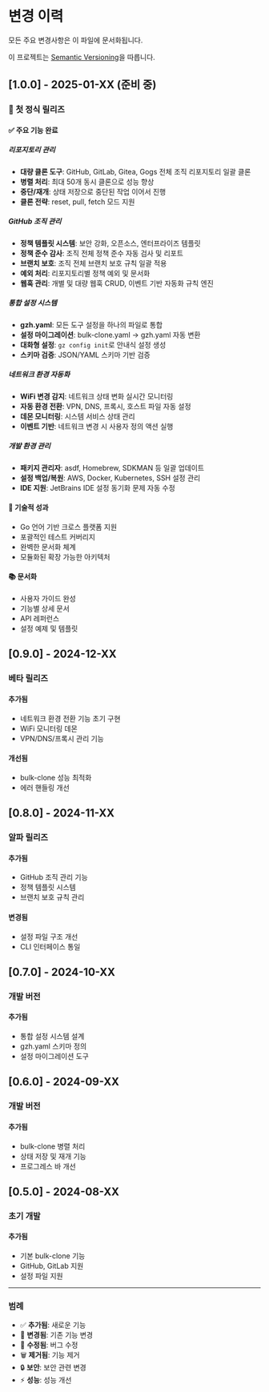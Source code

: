 # 변경 이력

모든 주요 변경사항은 이 파일에 문서화됩니다.

이 프로젝트는 [Semantic Versioning](https://semver.org/spec/v2.0.0.html)을 따릅니다.

## [1.0.0] - 2025-01-XX (준비 중)

### 🎉 첫 정식 릴리즈

#### ✅ 주요 기능 완료

##### 리포지토리 관리
- **대량 클론 도구**: GitHub, GitLab, Gitea, Gogs 전체 조직 리포지토리 일괄 클론
- **병렬 처리**: 최대 50개 동시 클론으로 성능 향상
- **중단/재개**: 상태 저장으로 중단된 작업 이어서 진행
- **클론 전략**: reset, pull, fetch 모드 지원

##### GitHub 조직 관리
- **정책 템플릿 시스템**: 보안 강화, 오픈소스, 엔터프라이즈 템플릿
- **정책 준수 감사**: 조직 전체 정책 준수 자동 검사 및 리포트
- **브랜치 보호**: 조직 전체 브랜치 보호 규칙 일괄 적용
- **예외 처리**: 리포지토리별 정책 예외 및 문서화
- **웹훅 관리**: 개별 및 대량 웹훅 CRUD, 이벤트 기반 자동화 규칙 엔진

##### 통합 설정 시스템
- **gzh.yaml**: 모든 도구 설정을 하나의 파일로 통합
- **설정 마이그레이션**: bulk-clone.yaml → gzh.yaml 자동 변환
- **대화형 설정**: `gz config init`로 안내식 설정 생성
- **스키마 검증**: JSON/YAML 스키마 기반 검증

##### 네트워크 환경 자동화
- **WiFi 변경 감지**: 네트워크 상태 변화 실시간 모니터링
- **자동 환경 전환**: VPN, DNS, 프록시, 호스트 파일 자동 설정
- **데몬 모니터링**: 시스템 서비스 상태 관리
- **이벤트 기반**: 네트워크 변경 시 사용자 정의 액션 실행

##### 개발 환경 관리
- **패키지 관리자**: asdf, Homebrew, SDKMAN 등 일괄 업데이트
- **설정 백업/복원**: AWS, Docker, Kubernetes, SSH 설정 관리
- **IDE 지원**: JetBrains IDE 설정 동기화 문제 자동 수정

#### 🔧 기술적 성과
- Go 언어 기반 크로스 플랫폼 지원
- 포괄적인 테스트 커버리지
- 완벽한 문서화 체계
- 모듈화된 확장 가능한 아키텍처

#### 📚 문서화
- 사용자 가이드 완성
- 기능별 상세 문서
- API 레퍼런스
- 설정 예제 및 템플릿

## [0.9.0] - 2024-12-XX

### 베타 릴리즈

#### 추가됨
- 네트워크 환경 전환 기능 초기 구현
- WiFi 모니터링 데몬
- VPN/DNS/프록시 관리 기능

#### 개선됨
- bulk-clone 성능 최적화
- 에러 핸들링 개선

## [0.8.0] - 2024-11-XX

### 알파 릴리즈

#### 추가됨
- GitHub 조직 관리 기능
- 정책 템플릿 시스템
- 브랜치 보호 규칙 관리

#### 변경됨
- 설정 파일 구조 개선
- CLI 인터페이스 통일

## [0.7.0] - 2024-10-XX

### 개발 버전

#### 추가됨
- 통합 설정 시스템 설계
- gzh.yaml 스키마 정의
- 설정 마이그레이션 도구

## [0.6.0] - 2024-09-XX

### 개발 버전

#### 추가됨
- bulk-clone 병렬 처리
- 상태 저장 및 재개 기능
- 프로그레스 바 개선

## [0.5.0] - 2024-08-XX

### 초기 개발

#### 추가됨
- 기본 bulk-clone 기능
- GitHub, GitLab 지원
- 설정 파일 지원

---

### 범례
- ✅ **추가됨**: 새로운 기능
- 📝 **변경됨**: 기존 기능 변경
- 🔧 **수정됨**: 버그 수정
- 🗑️ **제거됨**: 기능 제거
- 🔒 **보안**: 보안 관련 변경
- ⚡ **성능**: 성능 개선